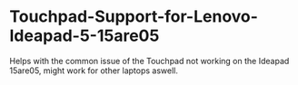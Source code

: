 # Touchpad-Support-for-Lenovo-Ideapad-5-15are05
Helps with the common issue of the Touchpad not working on the Ideapad 15are05, might work for other laptops aswell.
